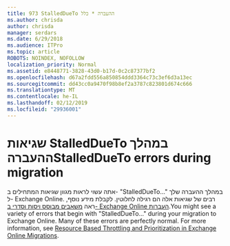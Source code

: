 ```yaml
---
title: 973 StalledDueTo ההעברה * כלל
ms.author: chrisda
author: chrisda
manager: serdars
ms.date: 6/29/2018
ms.audience: ITPro
ms.topic: article
ROBOTS: NOINDEX, NOFOLLOW
localization_priority: Normal
ms.assetid: e8448771-3828-43d0-b17d-0c2c87377bf2
ms.openlocfilehash: d67a2fdd556a850854ddd3364c73c3ef6d3a13ec
ms.sourcegitcommit: dd43cc0a9470f98b8ef2a3787c823801d674c666
ms.translationtype: MT
ms.contentlocale: he-IL
ms.lasthandoff: 02/12/2019
ms.locfileid: "29936001"
---
```

# <a name="stalleddueto-errors-during-migration"></a><span data-ttu-id="f1c62-102">שגיאות StalledDueTo במהלך ההעברה</span><span class="sxs-lookup"><span data-stu-id="f1c62-102">StalledDueTo errors during migration</span></span>

<span data-ttu-id="f1c62-p101">אתה עשוי לראות מגוון שגיאות המתחילים ב- "StalledDueTo..." במהלך ההעברה שלך ל- Exchange Online. רבים של שגיאות אלה הם רגילה לחלוטין. לקבלת מידע נוסף, ראה [משאבים מבוסס ויסות וסדרי ב- Exchange Online העברות](https://blogs.technet.microsoft.com/exchange/2018/06/25/resource-based-throttling-and-prioritization-in-exchange-online-migrations/).</span><span class="sxs-lookup"><span data-stu-id="f1c62-p101">You might see a variety of errors that begin with "StalledDueTo…" during your migration to Exchange Online. Many of these errors are perfectly normal. For more information, see [Resource Based Throttling and Prioritization in Exchange Online Migrations](https://blogs.technet.microsoft.com/exchange/2018/06/25/resource-based-throttling-and-prioritization-in-exchange-online-migrations/).</span></span>
  

